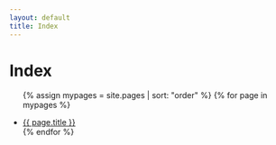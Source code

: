 ```yaml
---
layout: default
title: Index
---
```


<!--- Do not change the "index.md" --->

# Index

<ul>

  {% assign mypages = site.pages | sort: "order" %}
  {% for page in mypages %}
   <li class="intro">
  <a href="{{ page.url | absolute_url }}">{{ page.title }}</a>
  </li>
  {% endfor %}
  
</ul>
